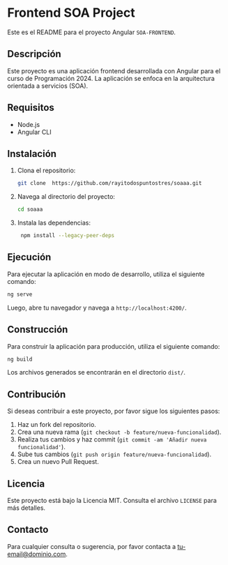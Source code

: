 # Frontend SOA Project

Este es el README para el proyecto Angular `SOA-FRONTEND`.

## Descripción

Este proyecto es una aplicación frontend desarrollada con Angular para el curso de Programación 2024. La aplicación se enfoca en la arquitectura orientada a servicios (SOA).

## Requisitos

- Node.js
- Angular CLI

## Instalación

1. Clona el repositorio:
    ```bash
    git clone  https://github.com/rayitodospuntostres/soaaa.git
    ```
2. Navega al directorio del proyecto:
    ```bash
    cd soaaa
    ```
3. Instala las dependencias:
    ```bash
     npm install --legacy-peer-deps
    ```

## Ejecución

Para ejecutar la aplicación en modo de desarrollo, utiliza el siguiente comando:
```bash
ng serve
```
Luego, abre tu navegador y navega a `http://localhost:4200/`.

## Construcción

Para construir la aplicación para producción, utiliza el siguiente comando:
```bash
ng build
```
Los archivos generados se encontrarán en el directorio `dist/`.

## Contribución

Si deseas contribuir a este proyecto, por favor sigue los siguientes pasos:

1. Haz un fork del repositorio.
2. Crea una nueva rama (`git checkout -b feature/nueva-funcionalidad`).
3. Realiza tus cambios y haz commit (`git commit -am 'Añadir nueva funcionalidad'`).
4. Sube tus cambios (`git push origin feature/nueva-funcionalidad`).
5. Crea un nuevo Pull Request.

## Licencia

Este proyecto está bajo la Licencia MIT. Consulta el archivo `LICENSE` para más detalles.

## Contacto

Para cualquier consulta o sugerencia, por favor contacta a [tu-email@dominio.com](mailto:tu-email@dominio.com).
